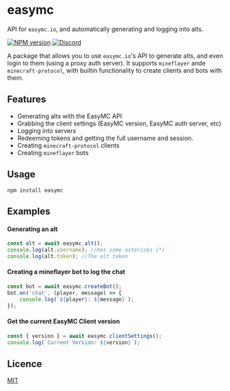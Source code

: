# easymc

API for `easymc.io`, and automatically generating and logging into alts.

[![NPM version](https://img.shields.io/npm/v/easymc.svg)](http://npmjs.com/package/easymc) [![Discord](https://img.shields.io/badge/chat-on%20discord-brightgreen.svg)](https://discord.gg/nXaMaJPPvQ)

A package that allows you to use `easymc.io`'s API to generate alts, and even login to them (using a proxy auth server). It supports `mineflayer` ande `minecraft-protocol`, with builtin functionality to create clients and bots with them.

## Features

- Generating alts with the EasyMC API
- Grabbing the client settings (EasyMC version, EasyMC auth server, etc)
- Logging into servers
- Redeeming tokens and getting the full username and session.
- Creating `minecraft-protocol` clients
- Creating `mineflayer` bots

## Usage

`npm install easymc`

## Examples

#### Generating an alt

```ts
const alt = await easymc.alt();
console.log(alt.username); //Has some asterisks (*)
console.log(alt.token); //The alt token
```

#### Creating a mineflayer bot to log the chat
```ts
const bot = await easymc.createBot();
bot.on('chat', (player, message) => {
	console.log(`${player}: ${message}`);
});
```

#### Get the current EasyMC Client version

```ts
const { version } = await easymc.clientSettings();
console.log(`Current Version: ${version}`);
```

## Licence

[MIT](LICENCE)